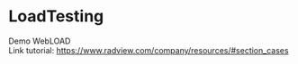 <h1 class="code-line" data-line-start=0 data-line-end=1 ><a id="LoadTesting_0"></a>LoadTesting</h1>
<p class="has-line-data" data-line-start="1" data-line-end="3">Demo WebLOAD <br>
Link tutorial: <a href="https://www.radview.com/company/resources/#section_cases">https://www.radview.com/company/resources/#section_cases</a></p>

